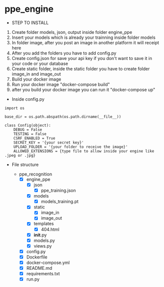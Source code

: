 # ppe_engine


- STEP TO INSTALL

1. Create folder models, json, output inside folder engine_ppe
2. Insert your models which is already your trainning inside folder models
3. In folder image, after you post an image in another platform it will receipt here
4. After you add the folders you have to add config.py
5. Create config.json for save your api key if you don't want to save it in your code or your database
6. Create static folder, inside the static folder you have to create folder image_in and image_out
7. Build your docker image
8. Run your docker image "docker-compose build"
9. after you build your docker image you can run it "docker-compose up"

- Inside config.py

```
import os

base_dir = os.path.abspath(os.path.dirname(__file__))

class Config(object):
    DEBUG = False
    TESTING = False
    CSRF_ENABLED = True
    SECRET_KEY = '{your secret key}'
    UPLOAD_FOLDER = '{your folder to receive the image}'
    ALLOWED_EXTENSIONS = {type file to allow inside your engine like .jpeg or .jpg}
``` 

- File structure

    - ppe_recognition
        - [x] engine_ppe
            - [x] json
                - [x] ppe_training.json
            - [x] models
                - [x] models_training.pt
            - [x] static
                - [x] image_in
                - [x] image_out
            - [x] templates
                - [x] 404.html
            - [x] __init__.py
            - [x] models.py
            - [x] views.py
        - [x] config.py
        - [x] Dockerfile
        - [x] docker-compose.yml
        - [x] README.md
        - [x] requirements.txt
        - [x] run.py